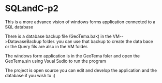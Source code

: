 # SQLandC-p2
This is a more advance vision of windows forms application connected to a SQL database

There is a database backup file (GeoTema.bak) in the VM-->DatavaseBackup folder. you can use that backup to create the data bace or the Query fils are also in the VM folder.

The windows form application is in the GeoTema foler and open the GeoTema.sin using Vsual Sudio to run the program

The project is open source you can edit and develop the application and the database if you wish to :)
